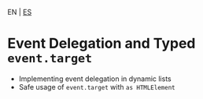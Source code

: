 <!-- MULTILANGUAJE MENU START -->
EN | [ES](https://lckpig.gitbook.io/es-practical-dev-handbook/typescript/dom-manipulation/event-delegation)
<!-- MULTILANGUAJE MENU END -->

# Event Delegation and Typed `event.target`

- Implementing event delegation in dynamic lists
- Safe usage of `event.target` with `as HTMLElement` 